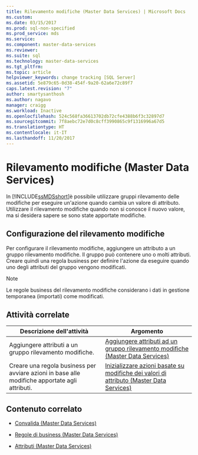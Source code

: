 ```yaml
---
title: Rilevamento modifiche (Master Data Services) | Microsoft Docs
ms.custom: 
ms.date: 03/15/2017
ms.prod: sql-non-specified
ms.prod_service: mds
ms.service: 
ms.component: master-data-services
ms.reviewer: 
ms.suite: sql
ms.technology: master-data-services
ms.tgt_pltfrm: 
ms.topic: article
helpviewer_keywords: change tracking [SQL Server]
ms.assetid: 5e879c65-0d38-454f-9a20-62a6e72c89f7
caps.latest.revision: "7"
author: smartysanthosh
ms.author: nagavo
manager: craigg
ms.workload: Inactive
ms.openlocfilehash: 524c568fa36613702db72cfe4388b6f3c32897d7
ms.sourcegitcommit: 7f8aebc72e7d0c8cff3990865c9f1316996a67d5
ms.translationtype: HT
ms.contentlocale: it-IT
ms.lasthandoff: 11/20/2017
---
```

# <a name="change-tracking-master-data-services"></a>Rilevamento modifiche (Master Data Services)
  In [!INCLUDE[ssMDSshort](../includes/ssmdsshort-md.md)]è possibile utilizzare gruppi rilevamento delle modifiche per eseguire un'azione quando cambia un valore di attributo. Utilizzare il rilevamento modifiche quando non si conosce il nuovo valore, ma si desidera sapere se sono state apportate modifiche.  
  
## <a name="configuring-change-tracking"></a>Configurazione del rilevamento modifiche  
 Per configurare il rilevamento modifiche, aggiungere un attributo a un gruppo rilevamento modifiche. Il gruppo può contenere uno o molti attributi. Creare quindi una regola business per definire l'azione da eseguire quando uno degli attributi del gruppo vengono modificati.  
  
> [!NOTE]  
>  Le regole business del rilevamento modifiche considerano i dati in gestione temporanea (importati) come modificati.  
  
## <a name="related-tasks"></a>Attività correlate  
  
|Descrizione dell'attività|Argomento|  
|----------------------|-----------|  
|Aggiungere attributi a un gruppo rilevamento modifiche.|[Aggiungere attributi ad un gruppo rilevamento modifiche &#40;Master Data Services&#41;](../master-data-services/add-attributes-to-a-change-tracking-group-master-data-services.md)|  
|Creare una regola business per avviare azioni in base alle modifiche apportate agli attributi.|[Inizializzare azioni basate su modifiche dei valori di attributo &#40;Master Data Services&#41;](../master-data-services/initiate-actions-based-on-attribute-value-changes-master-data-services.md)|  
  
## <a name="related-content"></a>Contenuto correlato  
  
-   [Convalida &#40;Master Data Services&#41;](../master-data-services/validation-master-data-services.md)  
  
-   [Regole di business &#40;Master Data Services&#41;](../master-data-services/business-rules-master-data-services.md)  
  
-   [Attributi &#40;Master Data Services&#41;](../master-data-services/attributes-master-data-services.md)  
  
  
